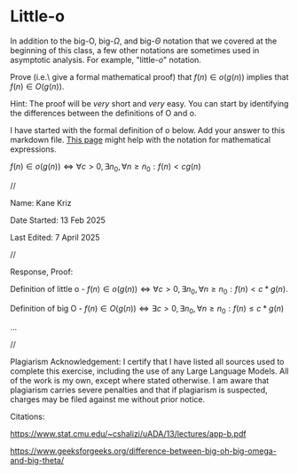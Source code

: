 # Little-o

In addition to the big-O, big-$\Omega$, and big-$\Theta$ notation that
we covered at the beginning of this class, a few other notations are sometimes
used in asymptotic analysis.  For example, "little-$o$" notation.

Prove (i.e.\ give a formal mathematical proof) that $f(n)\in o(g(n))$ implies
that $f(n)\in O(g(n))$.

Hint: The proof will be *very* short and *very* easy. You can start by
identifying the differences between the definitions of O and o.

I have started with the formal definition of $o$ below. Add your answer to this
markdown file. [This
page](https://docs.github.com/en/get-started/writing-on-github/working-with-advanced-formatting/writing-mathematical-expressions)
might help with the notation for mathematical expressions.

$f(n)\in o(g(n)) \iff \forall c>0, \exists n_0, \forall n\ge n_0: f(n) < c g(n)$


//


Name: Kane Kriz

Date Started: 13 Feb 2025

Last Edited: 7 April 2025


//


Response, Proof:

Definition of little o - $f(n) \in o(g(n)) \iff \forall c > 0, \exists n_0, \forall n \geq n_0 : f(n) < c * g(n)$.

Definition of big O - $f(n) \in O(g(n)) \iff \exists c > 0, \exists n_0, \forall n \geq n_0 : f(n) \leq c * g(n)$

...


//


Plagiarism Acknowledgement: I certify that I have listed all sources used to complete this exercise, including the use of any Large Language Models. All of the work is my own, except where stated otherwise. I am aware that plagiarism carries severe penalties and that if plagiarism is suspected, charges may be filed against me without prior notice.


Citations:

https://www.stat.cmu.edu/~cshalizi/uADA/13/lectures/app-b.pdf

https://www.geeksforgeeks.org/difference-between-big-oh-big-omega-and-big-theta/
